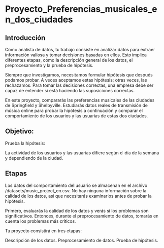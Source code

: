 # Proyecto_Preferencias_musicales_en_dos_ciudades

## Introducción 
Como analista de datos, tu trabajo consiste en analizar datos para extraer información valiosa y tomar decisiones basadas en ellos. Esto implica diferentes etapas, como la descripción general de los datos, el preprocesamiento y la prueba de hipótesis.

Siempre que investigamos, necesitamos formular hipótesis que después podamos probar. A veces aceptamos estas hipótesis; otras veces, las rechazamos. Para tomar las decisiones correctas, una empresa debe ser capaz de entender si está haciendo las suposiciones correctas.

En este proyecto, compararás las preferencias musicales de las ciudades de Springfield y Shelbyville. Estudiarás datos reales de transmisión de música online para probar la hipótesis a continuación y comparar el comportamiento de los usuarios y las usuarias de estas dos ciudades.

## Objetivo:
Prueba la hipótesis:

La actividad de los usuarios y las usuarias difiere según el día de la semana y dependiendo de la ciudad.

## Etapas
Los datos del comportamiento del usuario se almacenan en el archivo /datasets/music_project_en.csv. No hay ninguna información sobre la calidad de los datos, así que necesitarás examinarlos antes de probar la hipótesis.

Primero, evaluarás la calidad de los datos y verás si los problemas son significativos. Entonces, durante el preprocesamiento de datos, tomarás en cuenta los problemas más críticos.

Tu proyecto consistirá en tres etapas:

Descripción de los datos.
Preprocesamiento de datos.
Prueba de hipótesis.
